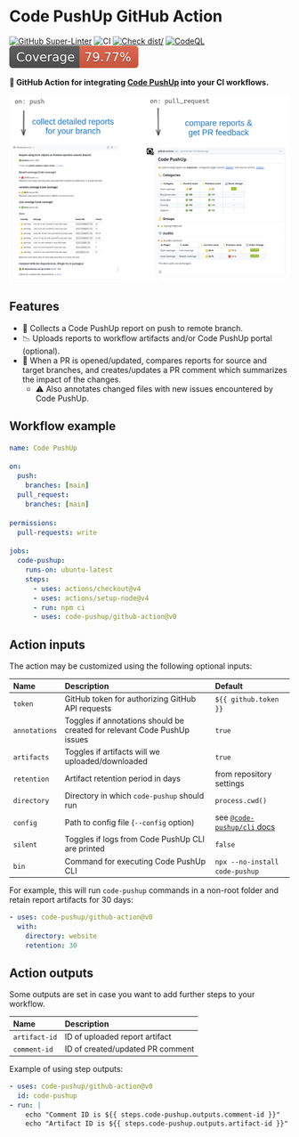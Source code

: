 # Code PushUp GitHub Action

[![GitHub Super-Linter](https://github.com/actions/typescript-action/actions/workflows/linter.yml/badge.svg)](https://github.com/super-linter/super-linter)
![CI](https://github.com/actions/typescript-action/actions/workflows/ci.yml/badge.svg)
[![Check dist/](https://github.com/actions/typescript-action/actions/workflows/check-dist.yml/badge.svg)](https://github.com/actions/typescript-action/actions/workflows/check-dist.yml)
[![CodeQL](https://github.com/actions/typescript-action/actions/workflows/codeql-analysis.yml/badge.svg)](https://github.com/actions/typescript-action/actions/workflows/codeql-analysis.yml)
[![Coverage](./badges/coverage.svg)](./badges/coverage.svg)

**🤖 GitHub Action for integrating
[Code PushUp](https://github.com/code-pushup/cli/tree/main/packages/cli#readme)
into your CI workflows.**

![showcase](./images/showcase.png)

## Features

- 📃 Collects a Code PushUp report on push to remote branch.
- 📉 Uploads reports to workflow artifacts and/or Code PushUp portal (optional).
- 💬 When a PR is opened/updated, compares reports for source and target
  branches, and creates/updates a PR comment which summarizes the impact of the
  changes.
  - ⚠️ Also annotates changed files with new issues encountered by Code PushUp.

## Workflow example

```yml
name: Code PushUp

on:
  push:
    branches: [main]
  pull_request:
    branches: [main]

permissions:
  pull-requests: write

jobs:
  code-pushup:
    runs-on: ubuntu-latest
    steps:
      - uses: actions/checkout@v4
      - uses: actions/setup-node@v4
      - run: npm ci
      - uses: code-pushup/github-action@v0
```

## Action inputs

The action may be customized using the following optional inputs:

| Name          | Description                                                              | Default                                                                                                |
| :------------ | :----------------------------------------------------------------------- | :----------------------------------------------------------------------------------------------------- |
| `token`       | GitHub token for authorizing GitHub API requests                         | `${{ github.token }}`                                                                                  |
| `annotations` | Toggles if annotations should be created for relevant Code PushUp issues | `true`                                                                                                 |
| `artifacts`   | Toggles if artifacts will we uploaded/downloaded                         | `true`                                                                                                 |
| `retention`   | Artifact retention period in days                                        | from repository settings                                                                               |
| `directory`   | Directory in which `code-pushup` should run                              | `process.cwd()`                                                                                        |
| `config`      | Path to config file (`--config` option)                                  | see [`@code-pushup/cli` docs](https://github.com/code-pushup/cli/tree/main/packages/cli#configuration) |
| `silent`      | Toggles if logs from Code PushUp CLI are printed                         | `false`                                                                                                |
| `bin`         | Command for executing Code PushUp CLI                                    | `npx --no-install code-pushup`                                                                         |

For example, this will run `code-pushup` commands in a non-root folder and
retain report artifacts for 30 days:

```yml
- uses: code-pushup/github-action@v0
  with:
    directory: website
    retention: 30
```

## Action outputs

Some outputs are set in case you want to add further steps to your workflow.

| Name          | Description                      |
| :------------ | :------------------------------- |
| `artifact-id` | ID of uploaded report artifact   |
| `comment-id`  | ID of created/updated PR comment |

Example of using step outputs:

```yml
- uses: code-pushup/github-action@v0
  id: code-pushup
- run: |
    echo "Comment ID is ${{ steps.code-pushup.outputs.comment-id }}"
    echo "Artifact ID is ${{ steps.code-pushup.outputs.artifact-id }}"
```
